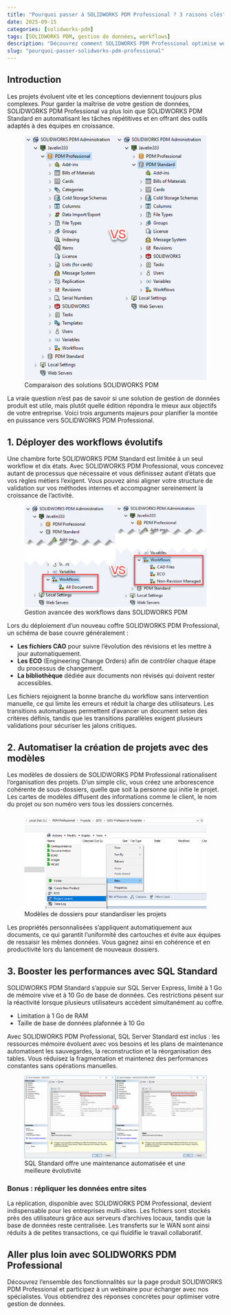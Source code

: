 ```yaml
---
title: "Pourquoi passer à SOLIDWORKS PDM Professional ? 3 raisons clés"
date: 2025-09-15
categories: [solidworks-pdm]
tags: [SOLIDWORKS PDM, gestion de données, workflows]
description: "Découvrez comment SOLIDWORKS PDM Professional optimise workflows, modèles de dossiers et SQL pour une gestion de données performante."
slug: "pourquoi-passer-solidworks-pdm-professional"
---
```


<h2>Introduction</h2>
<p>Les projets évoluent vite et les conceptions deviennent toujours plus complexes. Pour garder la maîtrise de votre gestion de données, SOLIDWORKS PDM Professional va plus loin que SOLIDWORKS PDM Standard en automatisant les tâches répétitives et en offrant des outils adaptés à des équipes en croissance.</p>

<figure class="wp-caption aligncenter">
  <img src="/assets/images/PDM-Standard-VS-Professional.png" alt="Comparatif entre SOLIDWORKS PDM Standard et Professional" />
  <figcaption>Comparaison des solutions SOLIDWORKS PDM</figcaption>
</figure>

<p>La vraie question n’est pas de savoir si une solution de gestion de données produit est utile, mais plutôt quelle édition répondra le mieux aux objectifs de votre entreprise. Voici trois arguments majeurs pour planifier la montée en puissance vers SOLIDWORKS PDM Professional.</p>

<h2>1. Déployer des workflows évolutifs</h2>
<p>Une chambre forte SOLIDWORKS PDM Standard est limitée à un seul workflow et dix états. Avec SOLIDWORKS PDM Professional, vous concevez autant de processus que nécessaire et vous définissez autant d’états que vos règles métiers l’exigent. Vous pouvez ainsi aligner votre structure de validation sur vos méthodes internes et accompagner sereinement la croissance de l’activité.</p>

<figure class="wp-caption aligncenter">
  <img src="/assets/images/Workflows.png" alt="Workflows étendus avec SOLIDWORKS PDM Professional" />
  <figcaption>Gestion avancée des workflows dans SOLIDWORKS PDM</figcaption>
</figure>

<p>Lors du déploiement d’un nouveau coffre SOLIDWORKS PDM Professional, un schéma de base couvre généralement :</p>
<ul>
  <li><strong>Les fichiers CAO</strong> pour suivre l’évolution des révisions et les mettre à jour automatiquement.</li>
  <li><strong>Les ECO</strong> (Engineering Change Orders) afin de contrôler chaque étape du processus de changement.</li>
  <li><strong>La bibliothèque</strong> dédiée aux documents non révisés qui doivent rester accessibles.</li>
</ul>
<p>Les fichiers rejoignent la bonne branche du workflow sans intervention manuelle, ce qui limite les erreurs et réduit la charge des utilisateurs. Les transitions automatiques permettent d’avancer un document selon des critères définis, tandis que les transitions parallèles exigent plusieurs validations pour sécuriser les jalons critiques.</p>

<h2>2. Automatiser la création de projets avec des modèles</h2>
<p>Les modèles de dossiers de SOLIDWORKS PDM Professional rationalisent l’organisation des projets. D’un simple clic, vous créez une arborescence cohérente de sous-dossiers, quelle que soit la personne qui initie le projet. Les cartes de modèles diffusent des informations comme le client, le nom du projet ou son numéro vers tous les dossiers concernés.</p>

<figure class="wp-caption aligncenter">
  <img src="/assets/images/PDM-Standard-VS-Professional-Template.png" alt="Modèles de projets dans SOLIDWORKS PDM Professional" />
  <figcaption>Modèles de dossiers pour standardiser les projets</figcaption>
</figure>

<p>Les propriétés personnalisées s’appliquent automatiquement aux documents, ce qui garantit l’uniformité des cartouches et évite aux équipes de ressaisir les mêmes données. Vous gagnez ainsi en cohérence et en productivité lors du lancement de nouveaux dossiers.</p>

<h2>3. Booster les performances avec SQL Standard</h2>
<p>SOLIDWORKS PDM Standard s’appuie sur SQL Server Express, limité à 1&nbsp;Go de mémoire vive et à 10&nbsp;Go de base de données. Ces restrictions pèsent sur la réactivité lorsque plusieurs utilisateurs accèdent simultanément au coffre.</p>
<ul>
  <li>Limitation à 1&nbsp;Go de RAM</li>
  <li>Taille de base de données plafonnée à 10&nbsp;Go</li>
</ul>
<p>Avec SOLIDWORKS PDM Professional, SQL Server Standard est inclus : les ressources mémoire évoluent avec vos besoins et les plans de maintenance automatisent les sauvegardes, la reconstruction et la réorganisation des tables. Vous réduisez la fragmentation et maintenez des performances constantes sans opérations manuelles.</p>

<figure class="wp-caption aligncenter">
  <img src="/assets/images/PDM-Standard-VS-Professional-SQL-1220x553.png" alt="Comparaison SQL Standard et SQL Express pour SOLIDWORKS PDM" />
  <figcaption>SQL Standard offre une maintenance automatisée et une meilleure évolutivité</figcaption>
</figure>

<h3>Bonus : répliquer les données entre sites</h3>
<p>La réplication, disponible avec SOLIDWORKS PDM Professional, devient indispensable pour les entreprises multi-sites. Les fichiers sont stockés près des utilisateurs grâce aux serveurs d’archives locaux, tandis que la base de données reste centralisée. Les transferts sur le WAN sont ainsi réduits à de petites transactions, ce qui fluidifie le travail collaboratif.</p>

<h2>Aller plus loin avec SOLIDWORKS PDM Professional</h2>
<p>Découvrez l’ensemble des fonctionnalités sur la page produit SOLIDWORKS PDM Professional et participez à un webinaire pour échanger avec nos spécialistes. Vous obtiendrez des réponses concrètes pour optimiser votre gestion de données.</p>

